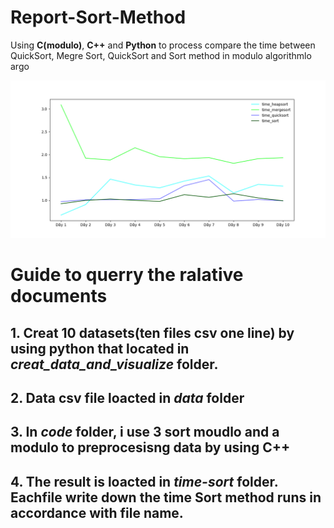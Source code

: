 # Report-Sort-Method
Using **C(modulo)**, **C++** and **Python** to process compare the time between QuickSort, Megre Sort, QuickSort and Sort method in modulo algorithmlo argo

![feature-image](chart.png)

# Guide to querry the ralative documents

## 1. Creat 10 datasets(ten files csv one line) by using python that located in *creat_data_and_visualize* folder.

## 2. Data csv file loacted in *data* folder  

## 3. In *code* folder, i use 3 sort moudlo and a modulo to preprocesisng data by using **C++**

## 4. The result is loacted in *time-sort* folder. Eachfile write down the time Sort method runs in accordance with file name. 
